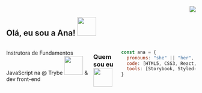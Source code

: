 <img align="right" src="https://visitor-badge.laobi.icu/badge?page_id=anabergerr">
<h2> Olá, eu sou a Ana! <img src="https://media.giphy.com/media/7NloJqPEdWl7lUb6Uj/giphy.gif" width="50"></h2>




<!--
**anaberger/anaberger** is a ✨ _special_ ✨ repository because its `README.md` (this file) appears on your GitHub profile.

Here are some ideas to get you started:

- 🔭 I’m currently working on ...
- 🌱 I’m currently learning ...
- 👯 I’m looking to collaborate on ...
- 🤔 I’m looking for help with ...
- 💬 Ask me about ...
- 📫 How to reach me: ...
- 😄 Pronouns: ...
- ⚡ Fun fact: ...
-->
<div style="display: flex;">

<p>Instrutora de Fundamentos JavaScript na @ Trybe <img src="https://media.giphy.com/media/fSGrpj2wJynDwgftc7/giphy.gif?cid=ecf05e47gv5f7ukbcnnxd5pi9kijd5e3b56k0hakqn591ogv&rid=giphy.gif&ct=s" width="50"> & dev front-end</p>


---

### Quem sou eu <img src="https://media.giphy.com/media/UQsHPXWUijXGwdEGeZ/giphy.gif?cid=ecf05e47yg8ptjwotii05ygoqrvvsuqp27o7d8duy3asxqaf&rid=giphy.gif&ct=s" width="50">


```javascript
const ana = {
  pronouns: "she" || "her",
  code: [HTML5, CSS3, React, Next, Javascript, Typescript],
  tools: [Storybook, Styled-Components,MaterialUi], 
}
```





